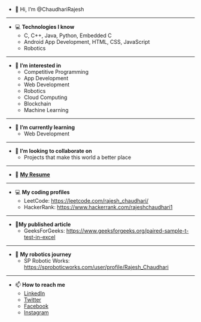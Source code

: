 - 👋 Hi, I’m @ChaudhariRajesh
---   
- 💻 **Technologies I know**
	- C, C++, Java, Python, Embedded C
	- Android App Development, HTML, CSS, JavaScript
	- Robotics

---
- 👀 **I’m interested in**
	- Competitive Programming
	- App Development
	- Web Development
	- Robotics
	- Cloud Computing
	- Blockchain
	- Machine Learning
---
- 🌱 **I’m currently learning**
	- Web Development
---
- 💞️ **I’m looking to collaborate on**
	- Projects that make this world a better place
---
- 📜 **<a href="https://drive.google.com/file/d/1L-KYEydMHM68jgyPFlwN4Unhvj8EUn7A/view?usp=sharing" target="_blank">My Resume</a>**

---
- 💻 **My coding profiles**
	- LeetCode: https://leetcode.com/rajesh_chaudhari/
	- HackerRank: https://www.hackerrank.com/rajeshchaudhari1
---
- 📝**My published article**
	- GeeksForGeeks: https://www.geeksforgeeks.org/paired-sample-t-test-in-excel
---
- 🤖 **My robotics journey**
	- SP Robotic Works: https://sproboticworks.com/user/profile/Rajesh_Chaudhari
---
- 📫 **How to reach me**
	- <a href="www.linkedin.com/in/rajesh-chaudhari-work">LinkedIn</a>
	- <a href="https://twitter.com/r_a_j_e_s_h_c?t=-w-v-gyxkc4sOQseYrFzFg&s=09">Twitter</a>
	- <a href="https://www.facebook.com/rajesh.mahajan.127648">Facebook</a>
	- <a href="https://www.instagram.com/rajesh._.chaudhari/">Instagram</a>
<!---
ChaudhariRajesh/ChaudhariRajesh is a ✨ special ✨ repository because its `README.md` (this file) appears on your GitHub profile.
You can click the Preview link to take a look at your changes.
--->
